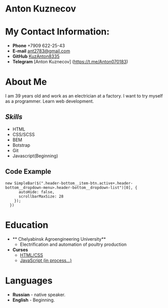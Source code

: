 # Anton Kuznecov

# My Contact Information:

- **Phone** +7909 622-25-43
- **E-mail** [ant2783@gmail.com](ant2783@gmail.com)
- **GitHub** [KuzAnton8335](https://github.com/KuzAnton8335)
- **Telegram** [Anton Kuznecov] (https://t.me/Anton070183)

# About Me

I am 39 years old and work as an electrician at a factory. I want to try myself as a programmer. Learn web development.

## _Skills_

- HTML
- CSS/SCSS
- BEM
- Botstrap
- Git
- Javascript(Beginning)

## **Code Example**

```
new SimpleBar($(".header-bottom__item-btn.active+.header-bottom__dropdown-menu>.header-bottom__dropdown-list")[0], {
      autoHide: false,
      scrollbarMaxSize: 28
    });
  })

```

# Education

- ** Chelyabinsk Agroengineering University**
  - Electrification and automation of poultry production
- **Curses**
  - [HTML/CSS](https://www.htmlacademy.ru)
  - [JavaScript (in process...)](https://www.freecodecamp.org)

# Languages

- **Russian** - native speaker.
- **English** - Beginning.
